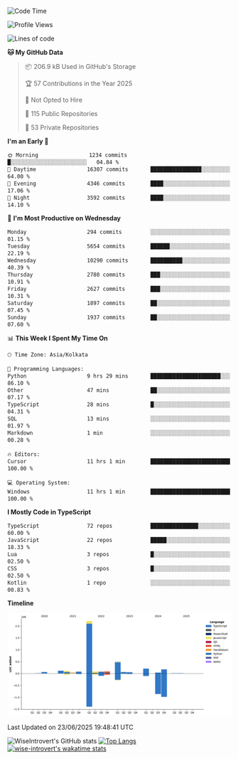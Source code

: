 <!--START_SECTION:waka-->
![Code Time](http://img.shields.io/badge/Code%20Time-2%2C357%20hrs%2042%20mins-blue)

![Profile Views](http://img.shields.io/badge/Profile%20Views-0-blue)

![Lines of code](https://img.shields.io/badge/From%20Hello%20World%20I%27ve%20Written-3.9%20million%20lines%20of%20code-blue)

**🐱 My GitHub Data** 

> 📦 206.9 kB Used in GitHub's Storage 
 > 
> 🏆 57 Contributions in the Year 2025
 > 
> 🚫 Not Opted to Hire
 > 
> 📜 115 Public Repositories 
 > 
> 🔑 53 Private Repositories 
 > 
**I'm an Early 🐤** 

```text
🌞 Morning                1234 commits        █░░░░░░░░░░░░░░░░░░░░░░░░   04.84 % 
🌆 Daytime                16307 commits       ████████████████░░░░░░░░░   64.00 % 
🌃 Evening                4346 commits        ████░░░░░░░░░░░░░░░░░░░░░   17.06 % 
🌙 Night                  3592 commits        ████░░░░░░░░░░░░░░░░░░░░░   14.10 % 
```
📅 **I'm Most Productive on Wednesday** 

```text
Monday                   294 commits         ░░░░░░░░░░░░░░░░░░░░░░░░░   01.15 % 
Tuesday                  5654 commits        ██████░░░░░░░░░░░░░░░░░░░   22.19 % 
Wednesday                10290 commits       ██████████░░░░░░░░░░░░░░░   40.39 % 
Thursday                 2780 commits        ███░░░░░░░░░░░░░░░░░░░░░░   10.91 % 
Friday                   2627 commits        ███░░░░░░░░░░░░░░░░░░░░░░   10.31 % 
Saturday                 1897 commits        ██░░░░░░░░░░░░░░░░░░░░░░░   07.45 % 
Sunday                   1937 commits        ██░░░░░░░░░░░░░░░░░░░░░░░   07.60 % 
```


📊 **This Week I Spent My Time On** 

```text
🕑︎ Time Zone: Asia/Kolkata

💬 Programming Languages: 
Python                   9 hrs 29 mins       ██████████████████████░░░   86.10 % 
Other                    47 mins             ██░░░░░░░░░░░░░░░░░░░░░░░   07.17 % 
TypeScript               28 mins             █░░░░░░░░░░░░░░░░░░░░░░░░   04.31 % 
SQL                      13 mins             ░░░░░░░░░░░░░░░░░░░░░░░░░   01.97 % 
Markdown                 1 min               ░░░░░░░░░░░░░░░░░░░░░░░░░   00.28 % 

🔥 Editors: 
Cursor                   11 hrs 1 min        █████████████████████████   100.00 % 

💻 Operating System: 
Windows                  11 hrs 1 min        █████████████████████████   100.00 % 
```

**I Mostly Code in TypeScript** 

```text
TypeScript               72 repos            ███████████████░░░░░░░░░░   60.00 % 
JavaScript               22 repos            █████░░░░░░░░░░░░░░░░░░░░   18.33 % 
Lua                      3 repos             █░░░░░░░░░░░░░░░░░░░░░░░░   02.50 % 
CSS                      3 repos             █░░░░░░░░░░░░░░░░░░░░░░░░   02.50 % 
Kotlin                   1 repo              ░░░░░░░░░░░░░░░░░░░░░░░░░   00.83 % 
```



**Timeline**

![Lines of Code chart](https://raw.githubusercontent.com/wise-introvert/wise-introvert/master/assets/bar_graph.png)


 Last Updated on 23/06/2025 19:48:41 UTC
<!--END_SECTION:waka-->

![WiseIntrovert's GitHub stats](https://github-readme-stats.vercel.app/api?username=wise-introvert&count_private=true&show_icons=true)
[![Top Langs](https://github-readme-stats.vercel.app/api/top-langs/?username=wise-introvert&langs_count=10)](https://github.com/anuraghazra/github-readme-stats)
[![wise-introvert's wakatime stats](https://github-readme-stats.vercel.app/api/wakatime?username=wiseintrovert)](https://github.com/anuraghazra/github-readme-stats)
